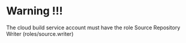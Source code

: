 # Warning !!!
The cloud build service account must have the role Source Repository Writer (roles/source.writer)